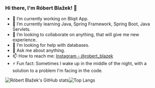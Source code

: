 ### Hi there, I'm Róbert Blažek! 👋

- 🔭 I’m currently working on Bliqit App.
- 🌱 I’m currently learning Java, Spring Framework, Spring Boot, Java Servlets.
- 👯 I’m looking to collaborate on anything, that will give me new experience.
- 🤔 I’m looking for help with databases.
- 💬 Ask me about anything.
- 📫 How to reach me: [Instagram - @robert_blazek](https://www.instagram.com/robert_blazek/)
- ⚡ Fun fact: Sometimes I wake up in the middle of the night, with a solution to a problem I'm facing in the code.



![Róbert Blažek's GitHub stats](https://github-readme-stats.vercel.app/api?username=bobbyblaze&show_icons=true&theme=dracula)![Top Langs](https://github-readme-stats.vercel.app/api/top-langs/?username=bobbyblaze&layout=compact&theme=dracula)
